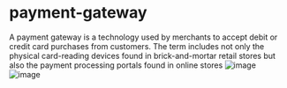 # payment-gateway
 A payment gateway is a technology used by merchants to accept debit or credit card purchases from customers. The term includes not only the physical card-reading devices found in brick-and-mortar retail stores but also the payment processing portals found in online stores
![image](https://user-images.githubusercontent.com/63879984/151692767-66fd5e9c-70de-4431-95b2-f9541fefc037.png)
![image](https://user-images.githubusercontent.com/63879984/151692801-89e528e3-7cec-43de-899a-bda5a0af023a.png)

